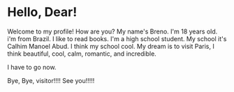 # Hello, Dear!

Welcome to my profile! How are you?
My name's Breno. I'm 18 years old. i'm from Brazil.
I like to read books. I'm a high school student. My school it's Calhim Manoel Abud. I think my school cool. 
My dream is to visit Paris, I think beautiful, cool, calm, romantic, and incredible.


I have to go now.

Bye, Bye, visitor!!!!
See you!!!!!
